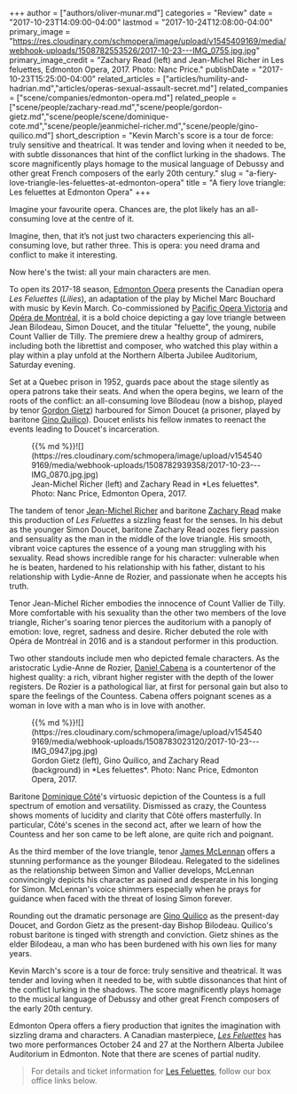 +++
author = ["authors/oliver-munar.md"]
categories = "Review"
date = "2017-10-23T14:09:00-04:00"
lastmod = "2017-10-24T12:08:00-04:00"
primary_image = "https://res.cloudinary.com/schmopera/image/upload/v1545409169/media/webhook-uploads/1508782553526/2017-10-23---IMG_0755.jpg.jpg"
primary_image_credit = "Zachary Read (left) and Jean-Michel Richer in Les feluettes, Edmonton Opera, 2017. Photo: Nanc Price."
publishDate = "2017-10-23T15:25:00-04:00"
related_articles = ["articles/humility-and-hadrian.md","articles/operas-sexual-assault-secret.md"]
related_companies = ["scene/companies/edmonton-opera.md"]
related_people = ["scene/people/zachary-read.md","scene/people/gordon-gietz.md","scene/people/scene/dominique-cote.md","scene/people/jeanmichel-richer.md","scene/people/gino-quilico.md"]
short_description = "Kevin March&#039;s score is a tour de force: truly sensitive and theatrical. It was tender and loving when it needed to be, with subtle dissonances that hint of the conflict lurking in the shadows. The score magnificently plays homage to the musical language of Debussy and other great French composers of the early 20th century."
slug = "a-fiery-love-triangle-les-feluettes-at-edmonton-opera"
title = "A fiery love triangle: Les feluettes at Edmonton Opera"
+++

Imagine your favourite opera. Chances are, the plot likely has an all-consuming love at the centre of it. 

Imagine, then, that it’s not just two characters experiencing this all-consuming love, but rather three. This is opera: you need drama and conflict to make it interesting.

Now here's the twist: all your main characters are men.

To open its 2017-18 season, [Edmonton Opera](/scene/companies/edmonton-opera/) presents the Canadian opera *Les Feluettes* (*Lilies*), an adaptation of the play by Michel Marc Bouchard with music by Kevin March. Co-commissioned by [Pacific Opera Victoria](/scene/companies/pacific-opera-victoria/) and [Opéra de Montréal](/scene/companies/lopera-de-montreal/), it is a bold choice depicting a gay love triangle between Jean Bilodeau, Simon Doucet, and the titular "feluette", the young, nubile Count Vallier de Tilly. The premiere drew a healthy group of admirers, including both the librettist and composer, who watched this play within a play within a play unfold at the Northern Alberta Jubilee Auditorium, Saturday evening. 

Set at a Quebec prison in 1952, guards pace about the stage silently as opera patrons take their seats. And when the opera begins, we learn of the roots of the conflict: an all-consuming love Bilodeau (now a bishop, played by tenor [Gordon Gietz](/scene/people/gordon-gietz/)) harboured for Simon Doucet (a prisoner, played by baritone [Gino Quilico](/scene/people/gino-quilico/)). Doucet enlists his fellow inmates to reenact the events leading to Doucet's incarceration.

<figure data-type="image">{{% md %}}![](https://res.cloudinary.com/schmopera/image/upload/v1545409169/media/webhook-uploads/1508782939358/2017-10-23---IMG_0870.jpg.jpg)
<figcaption>Jean-Michel Richer (left) and Zachary Read in *Les feluettes*. Photo: Nanc Price, Edmonton Opera, 2017.</figcaption>
</figure>

The tandem of tenor [Jean-Michel Richer](/scene/people/jean-michel-richer/) and baritone [Zachary Read](/scene/people/zachary-read/) make this production of *Les Feluettes* a sizzling feast for the senses. In his debut as the younger Simon Doucet, baritone Zachary Read oozes fiery passion and sensuality as the man in the middle of the love triangle. His smooth, vibrant voice captures the essence of a young man struggling with his sexuality. Read shows incredible range for his character: vulnerable when he is beaten, hardened to his relationship with his father, distant to his relationship with Lydie-Anne de Rozier, and passionate when he accepts his truth. 

Tenor Jean-Michel Richer embodies the innocence of Count Vallier de Tilly. More comfortable with his sexuality than the other two members of the love triangle, Richer's soaring tenor pierces the auditorium with a panoply of emotion: love, regret, sadness and desire. Richer debuted the role with Opéra de Montréal in 2016 and is a standout performer in this production.

Two other standouts include men who depicted female characters. As the aristocratic Lydie-Anne de Rozier, [Daniel Cabena](/scene/people/daniel-cabena/) is a countertenor of the highest quality: a rich, vibrant higher register with the depth of the lower registers. De Rozier is a pathological liar, at first for personal gain but also to spare the feelings of the Countess. Cabena offers poignant scenes as a woman in love with a man who is in love with another. 

<figure data-type="image">{{% md %}}![](https://res.cloudinary.com/schmopera/image/upload/v1545409169/media/webhook-uploads/1508783023120/2017-10-23---IMG_0947.jpg.jpg)
<figcaption>Gordon Gietz (left), Gino Quilico, and Zachary Read (background) in *Les feluettes*. Photo: Nanc Price, Edmonton Opera, 2017.</figcaption>
</figure>

Baritone [Dominique Côté](/scene/people/dominique-cote/)'s virtuosic depiction of the Countess is a full spectrum of emotion and versatility. Dismissed as crazy, the Countess shows moments of lucidity and clarity that Côté offers masterfully. In particular, Côté's scenes in the second act, after we learn of how the Countess and her son came to be left alone, are quite rich and poignant.

As the third member of the love triangle, tenor [James McLennan](/scene/people/james-mclennan/) offers a stunning performance as the younger Bilodeau. Relegated to the sidelines as the relationship between Simon and Vallier develops, McLennan convincingly depicts his character as pained and desperate in his longing for Simon. McLennan's voice shimmers especially when he prays for guidance when faced with the threat of losing Simon forever.

Rounding out the dramatic personage are [Gino Quilico](/scene/people/gino-quilico/) as the present-day Doucet, and Gordon Gietz as the present-day Bishop Bilodeau. Quilico's robust baritone is tinged with strength and conviction. Gietz shines as the elder Bilodeau, a man who has been burdened with his own lies for many years.

Kevin March's score is a tour de force: truly sensitive and theatrical. It was tender and loving when it needed to be, with subtle dissonances that hint of the conflict lurking in the shadows. The score magnificently plays homage to the musical language of Debussy and other great French composers of the early 20th century.

Edmonton Opera offers a fiery production that ignites the imagination with sizzling drama and characters. A Canadian masterpiece, [*Les Feluettes*](https://www.edmontonopera.com/season/2017-18/feluettes) has two more performances October 24 and 27 at the Northern Alberta Jubilee Auditorium in Edmonton. Note that there are scenes of partial nudity.

>For details and ticket information for [Les Feluettes](https://www.edmontonopera.com/season/2017-18/feluettes), follow our box office links below.

